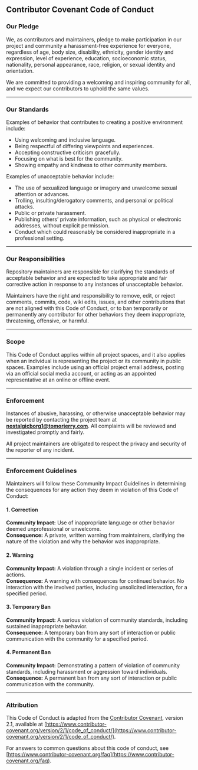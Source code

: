 ## Contributor Covenant Code of Conduct  

### Our Pledge  
We, as contributors and maintainers, pledge to make participation in our project and community a harassment-free experience for everyone, regardless of age, body size, disability, ethnicity, gender identity and expression, level of experience, education, socioeconomic status, nationality, personal appearance, race, religion, or sexual identity and orientation.  

We are committed to providing a welcoming and inspiring community for all, and we expect our contributors to uphold the same values.  

---

### Our Standards  
Examples of behavior that contributes to creating a positive environment include:  
- Using welcoming and inclusive language.  
- Being respectful of differing viewpoints and experiences.  
- Accepting constructive criticism gracefully.  
- Focusing on what is best for the community.  
- Showing empathy and kindness to other community members.  

Examples of unacceptable behavior include:  
- The use of sexualized language or imagery and unwelcome sexual attention or advances.  
- Trolling, insulting/derogatory comments, and personal or political attacks.  
- Public or private harassment.  
- Publishing others’ private information, such as physical or electronic addresses, without explicit permission.  
- Conduct which could reasonably be considered inappropriate in a professional setting.  

---

### Our Responsibilities  
Repository maintainers are responsible for clarifying the standards of acceptable behavior and are expected to take appropriate and fair corrective action in response to any instances of unacceptable behavior.  

Maintainers have the right and responsibility to remove, edit, or reject comments, commits, code, wiki edits, issues, and other contributions that are not aligned with this Code of Conduct, or to ban temporarily or permanently any contributor for other behaviors they deem inappropriate, threatening, offensive, or harmful.  

---

### Scope  
This Code of Conduct applies within all project spaces, and it also applies when an individual is representing the project or its community in public spaces. Examples include using an official project email address, posting via an official social media account, or acting as an appointed representative at an online or offline event.  

---

### Enforcement  
Instances of abusive, harassing, or otherwise unacceptable behavior may be reported by contacting the project team at **nostalgicborg1@tomorjerry.com**. All complaints will be reviewed and investigated promptly and fairly.  

All project maintainers are obligated to respect the privacy and security of the reporter of any incident.  

---

### Enforcement Guidelines  
Maintainers will follow these Community Impact Guidelines in determining the consequences for any action they deem in violation of this Code of Conduct:  

#### 1. Correction  
**Community Impact:** Use of inappropriate language or other behavior deemed unprofessional or unwelcome.  
**Consequence:** A private, written warning from maintainers, clarifying the nature of the violation and why the behavior was inappropriate.  

#### 2. Warning  
**Community Impact:** A violation through a single incident or series of actions.  
**Consequence:** A warning with consequences for continued behavior. No interaction with the involved parties, including unsolicited interaction, for a specified period.  

#### 3. Temporary Ban  
**Community Impact:** A serious violation of community standards, including sustained inappropriate behavior.  
**Consequence:** A temporary ban from any sort of interaction or public communication with the community for a specified period.  

#### 4. Permanent Ban  
**Community Impact:** Demonstrating a pattern of violation of community standards, including harassment or aggression toward individuals.  
**Consequence:** A permanent ban from any sort of interaction or public communication with the community.  

---

### Attribution  
This Code of Conduct is adapted from the [Contributor Covenant](https://www.contributor-covenant.org), version 2.1, available at [https://www.contributor-covenant.org/version/2/1/code_of_conduct/](https://www.contributor-covenant.org/version/2/1/code_of_conduct/).  

For answers to common questions about this code of conduct, see [https://www.contributor-covenant.org/faq](https://www.contributor-covenant.org/faq).  
